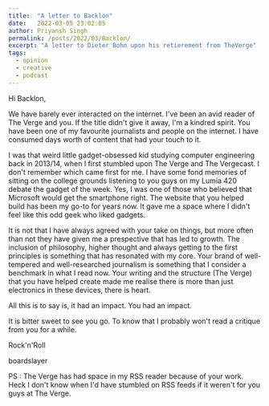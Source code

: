 ```yaml
---
title:  "A letter to Backlon"
date:   2022-03-05 23:02:05
author: Priyansh Singh
permalink: /posts/2022/03/Backlon/
excerpt: "A letter to Dieter Bohn upon his retierement from TheVerge"
tags:
  - opinion
  - creative
  - podcast
---
```


Hi Backlon,

We have barely ever interacted on the internet. I've been an avid reader of The Verge and you. If the title didn't give it away, I'm a kindred spirit. You have been one of my favourite journalists and people on the internet. I have consumed days worth of content that had your touch to it.

I was that weird little gadget-obsessed kid studying computer engineering  back in 2013/14, when I first stumbled upon The Verge and The Vergecast. I don't remember which came first for me. I have some fond memories of sitting on the college grounds listening to you guys on my Lumia 420 debate the gadget of the week. Yes, I was one of those who believed that Microsoft would get the smartphone right. The website that you helped build has been my go-to for years now. It gave me a space where I didn't feel like this odd geek who liked gadgets.

It is not that I have always agreed with your take on things, but more often than not they have given me a prespective that has led to growth. The inclusion of philosophy, higher thought and always getting to the first principles is something that has resonated with my core. Your brand of well-tempered and well-researched journalism is something that I consider a benchmark in what I read now. Your writing and the structure (The Verge) that you have helped create made me realise there is more than just electronics in these devices, there is heart.

All this is to say is, it had an impact. You had an impact.

It is bitter sweet to see you go. To know that I probably won't read a critique from you for a while.

Rock'n'Roll

boardslayer

PS : The Verge has had space in my RSS reader because of your work. Heck I don't know when I'd have stumbled on RSS feeds if it weren't for you guys at The Verge.
